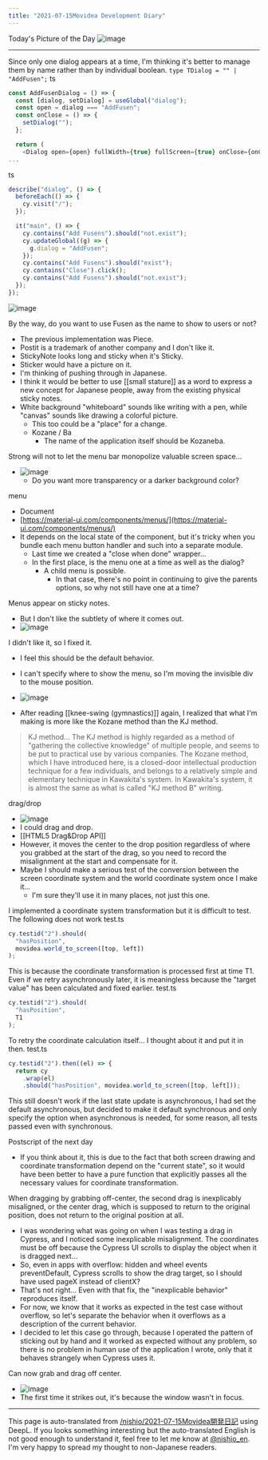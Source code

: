 ```yaml
---
title: "2021-07-15Movidea Development Diary"
---
```


Today's Picture of the Day
![image](https://gyazo.com/f9a4189bcd971734620945f7183cf949/thumb/1000)

---
Since only one dialog appears at a time, I'm thinking it's better to manage them by name rather than by individual boolean.
`type TDialog = "" | "AddFusen";`
ts

```typescript
const AddFusenDialog = () => {
  const [dialog, setDialog] = useGlobal("dialog");
  const open = dialog === "AddFusen";
  const onClose = () => {
    setDialog("");
  };

  return (
    <Dialog open={open} fullWidth={true} fullScreen={true} onClose={onClose}>
...
```


ts

```typescript
describe("dialog", () => {
  beforeEach(() => {
    cy.visit("/");
  });

  it("main", () => {
    cy.contains("Add Fusens").should("not.exist");
    cy.updateGlobal((g) => {
      g.dialog = "AddFusen";
    });
    cy.contains("Add Fusens").should("exist");
    cy.contains("Close").click();
    cy.contains("Add Fusens").should("not.exist");     
  });
});
```

![image](https://gyazo.com/6fa5fa28fab0b1e9e78a9b30fca053d6/thumb/1000)

By the way, do you want to use Fusen as the name to show to users or not?
- The previous implementation was Piece.
- Postit is a trademark of another company and I don't like it.
- StickyNote looks long and sticky when it's Sticky.
- Sticker would have a picture on it.
- I'm thinking of pushing through in Japanese.
- I think it would be better to use [[small stature]] as a word to express a new concept for Japanese people, away from the existing physical sticky notes.
- White background "whiteboard" sounds like writing with a pen, while "canvas" sounds like drawing a colorful picture.
    - This too could be a "place" for a change.
    - Kozane / Ba
        - The name of the application itself should be Kozaneba.

Strong will not to let the menu bar monopolize valuable screen space...
- ![image](https://gyazo.com/0a5cfb1157c2875f6c50634f86d5fc0f/thumb/1000)
    - Do you want more transparency or a darker background color?

menu
- Document
- [https://material-ui.com/components/menus/](https://material-ui.com/components/menus/)
- It depends on the local state of the component, but it's tricky when you bundle each menu button handler and such into a separate module.
    - Last time we created a "close when done" wrapper...
    - In the first place, is the menu one at a time as well as the dialog?
        - A child menu is possible.
            - In that case, there's no point in continuing to give the parents options, so why not still have one at a time?

Menus appear on sticky notes.
- But I don't like the subtlety of where it comes out.
- ![image](https://gyazo.com/c79a4a3216318e9d909e8e0205252f73/thumb/1000)

I didn't like it, so I fixed it.
- I feel this should be the default behavior.
- I can't specify where to show the menu, so I'm moving the invisible div to the mouse position.
- ![image](https://gyazo.com/a909ecdb82f6a283d68e3aceafb239c4/thumb/1000)


- After reading [[knee-swing (gymnastics)]] again, I realized that what I'm making is more like the Kozane method than the KJ method.
> KJ method... The KJ method is highly regarded as a method of "gathering the collective knowledge" of multiple people, and seems to be put to practical use by various companies. The Kozane method, which I have introduced here, is a closed-door intellectual production technique for a few individuals, and belongs to a relatively simple and elementary technique in Kawakita's system. In Kawakita's system, it is almost the same as what is called "KJ method B" writing.

drag/drop
- ![image](https://gyazo.com/b3f4995d67a2b56470437e07168cb5de/thumb/1000)
- I could drag and drop.
- [[HTML5 Drag&Drop API]]
- However, it moves the center to the drop position regardless of where you grabbed at the start of the drag, so you need to record the misalignment at the start and compensate for it.
- Maybe I should make a serious test of the conversion between the screen coordinate system and the world coordinate system once I make it...
    - I'm sure they'll use it in many places, not just this one.

I implemented a coordinate system transformation but it is difficult to test. The following does not work
test.ts

```typescript
cy.testid("2").should(
  "hasPosition",
  movidea.world_to_screen([top, left])
);
```


This is because the coordinate transformation is processed first at time T1. Even if we retry asynchronously later, it is meaningless because the "target value" has been calculated and fixed earlier.
test.ts

```typescript
cy.testid("2").should(
  "hasPosition",
  T1
);
```


To retry the coordinate calculation itself... I thought about it and put it in then.
test.ts

```typescript
cy.testid("2").then((el) => {
  return cy
    .wrap(el)
    .should("hasPosition", movidea.world_to_screen([top, left]));
```

This still doesn't work if the last state update is asynchronous, I had set the default asynchronous, but decided to make it default synchronous and only specify the option when asynchronous is needed, for some reason, all tests passed even with synchronous.

Postscript of the next day
- If you think about it, this is due to the fact that both screen drawing and coordinate transformation depend on the "current state", so it would have been better to have a pure function that explicitly passes all the necessary values for coordinate transformation.

When dragging by grabbing off-center, the second drag is inexplicably misaligned, or the center drag, which is supposed to return to the original position, does not return to the original position at all.
- I was wondering what was going on when I was testing a drag in Cypress, and I noticed some inexplicable misalignment. The coordinates must be off because the Cypress UI scrolls to display the object when it is dragged next...
- So, even in apps with overflow: hidden and wheel events preventDefault, Cypress scrolls to show the drag target, so I should have used pageX instead of clientX?
- That's not right... Even with that fix, the "inexplicable behavior" reproduces itself.
- For now, we know that it works as expected in the test case without overflow, so let's separate the behavior when it overflows as a description of the current behavior.
- I decided to let this case go through, because I operated the pattern of sticking out by hand and it worked as expected without any problem, so there is no problem in human use of the application I wrote, only that it behaves strangely when Cypress uses it.

Can now grab and drag off center.
- ![image](https://gyazo.com/f9a4189bcd971734620945f7183cf949/thumb/1000)
- The first time it strikes out, it's because the window wasn't in focus.


---
This page is auto-translated from [/nishio/2021-07-15Movidea開発日記](https://scrapbox.io/nishio/2021-07-15Movidea開発日記) using DeepL. If you looks something interesting but the auto-translated English is not good enough to understand it, feel free to let me know at [@nishio_en](https://twitter.com/nishio_en). I'm very happy to spread my thought to non-Japanese readers.